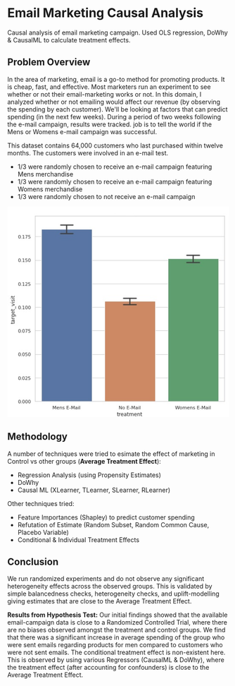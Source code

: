 # Email Marketing Causal Analysis
Causal analysis of email marketing campaign. Used OLS regression, DoWhy & CausalML to calculate treatment effects.

## Problem Overview
In the area of marketing, email is a go-to method for promoting products. It is cheap, fast, and effective. Most marketers run an experiment to see whether or not their email-marketing works or not. In this domain, I analyzed whether or not emailing would affect our revenue (by observing the spending by each customer). We'll be looking at factors that can predict spending (in the next few weeks). During a period of two weeks following the e-mail campaign, results were tracked.  job is to tell the world if the Mens or Womens e-mail campaign was successful.

This dataset contains 64,000 customers who last purchased within twelve months. The customers were involved in an e-mail test.
- 1/3 were randomly chosen to receive an e-mail campaign featuring Mens merchandise
- 1/3 were randomly chosen to receive an e-mail campaign featuring Womens merchandise
- 1/3 were randomly chosen to not receive an e-mail campaign

![Marketing Experiment Overview](/emailmarketing_overview.jpg)
## Methodology
A number of techniques were tried to esimate the effect of marketing in Control vs other groups (**Average Treatment Effect**):

- Regression Analysis (using Propensity Estimates)
- DoWhy
- Causal ML (XLearner, TLearner, SLearner, RLearner)

Other techniques tried:
- Feature Importances (Shapley) to predict customer spending
- Refutation of Estimate (Random Subset, Random Common Cause, Placebo Variable)
- Conditional & Individual Treatment Effects

## Conclusion
We run randomized experiments and do not observe any significant heterogeneity effects across the observed groups. This is validated by simple balancedness checks, heterogeneity checks, and uplift-modelling giving estimates that are close to the Average Treatment Effect.

**Results from Hypothesis Test:** Our initial findings showed that the available email-campaign data is close to a Randomized Controlled Trial, where there are no biases observed amongst the treatment and control groups. We find that there was a significant increase in average spending of the group who were sent emails regarding products for men compared to customers who were not sent emails. The conditional treatment effect is non-existent here. This is observed by using various Regressors (CausalML & DoWhy), where the treatment effect (after accounting for confounders) is close to the Average Treatment Effect.
